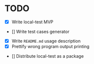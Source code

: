 # TODO

- [x] Write local-test MVP
- [] Write test cases generator
- [x] Write ```README.md``` usage description
- [x] Prettify wrong program output printing
- [] Distribute local-test as a package